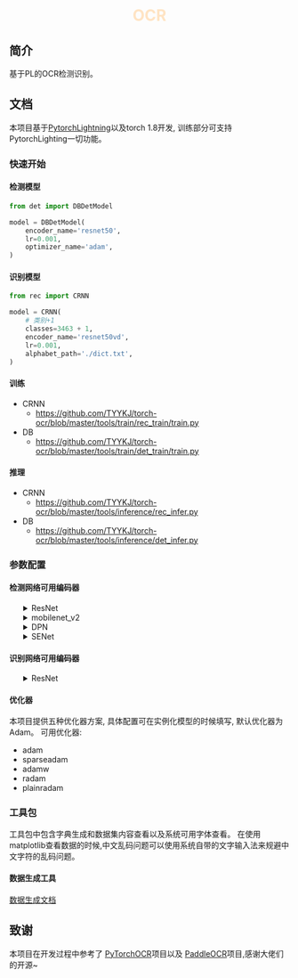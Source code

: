 <h1><p align="center" style="color: bisque">OCR</p></h1>

## 简介

基于PL的OCR检测识别。

## 文档

本项目基于[PytorchLightning](https://www.pytorchlightning.ai/)以及torch 1.8开发, 训练部分可支持PytorchLighting一切功能。

### 快速开始

#### 检测模型

```python
from det import DBDetModel

model = DBDetModel(
    encoder_name='resnet50',
    lr=0.001,
    optimizer_name='adam',
)
```

#### 识别模型

```python
from rec import CRNN

model = CRNN(
    # 类别+1
    classes=3463 + 1,
    encoder_name='resnet50vd',
    lr=0.001,
    alphabet_path='./dict.txt',
)
```

#### 训练

- CRNN
    - https://github.com/TYYKJ/torch-ocr/blob/master/tools/train/rec_train/train.py
- DB
    - https://github.com/TYYKJ/torch-ocr/blob/master/tools/train/det_train/train.py

#### 推理

- CRNN
    - https://github.com/TYYKJ/torch-ocr/blob/master/tools/inference/rec_infer.py
- DB
    - https://github.com/TYYKJ/torch-ocr/blob/master/tools/inference/det_infer.py

### 参数配置

#### 检测网络可用编码器

<details>
<summary style="margin-left: 25px;">ResNet</summary>
<div style="margin-left: 25px;">

|Encoder                         |
|--------------------------------|
|resnet18                        |
|resnet34                        |
|resnet50                        |
|resnet101                       |
|resnet152                       |
|resnext50_32x4d                 |
|resnext101_32x4d                |
|resnext101_32x8d                |
|resnext101_32x16d               |
|resnext101_32x32d               |
|resnext101_32x48d               |

</div>
</details>


<details>
<summary style="margin-left: 25px;">mobilenet_v2</summary>
<div style="margin-left: 25px;">

|Encoder                     |
|----------------------------|
|mobilenet_v2                |

</div>
</details>

<details>
<summary style="margin-left: 25px;">DPN</summary>
<div style="margin-left: 25px;">

|Encoder                     |
|----------------------------|
|dpn68                |
|dpn68b                |
|dpn92                |
|dpn98                |
|dpn107                |
|dpn131                |

</div>
</details>

<details>
<summary style="margin-left: 25px;">SENet</summary>
<div style="margin-left: 25px;">

|Encoder                     |
|----------------------------|
|se_resnet50                |
|se_resnet101                |
|se_resnet152                |
|se_resnext50_32x4d                |
|se_resnext101_32x4d                |
|senet154                |

</div>
</details>

#### 识别网络可用编码器

<details>
<summary style="margin-left: 25px;">ResNet</summary>
<div style="margin-left: 25px;">

|Encoder                           |
|----------------------------------|
|resnet18vd                        |
|resnet34vd                        |
|resnet50vd                        |
|resnet101vd                       |
|resnet152vd                       |
|resnet200vd                       |

</div>
</details>

#### 优化器

本项目提供五种优化器方案, 具体配置可在实例化模型的时候填写, 默认优化器为Adam。 可用优化器:

- adam
- sparseadam
- adamw
- radam
- plainradam

### 工具包

工具包中包含字典生成和数据集内容查看以及系统可用字体查看。 在使用matplotlib查看数据的时候,中文乱码问题可以使用系统自带的文字输入法来规避中文字符的乱码问题。

#### 数据生成工具

[数据生成文档](https://github.com/TYYKJ/limapOCR/blob/master/tools/generateBoat/README.md)

## 致谢

本项目在开发过程中参考了 [PyTorchOCR](https://github.com/WenmuZhou/PytorchOCR/)项目以及 [PaddleOCR](https://github.com/PaddlePaddle/PaddleOCR)项目,感谢大佬们的开源~



